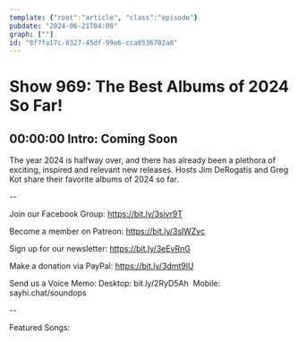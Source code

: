 ```yaml
---
template: {"root":"article", "class":"episode"}
pubdate: "2024-06-21T04:00"
graph: [""]
id: "8f7fa17c-0327-45df-99e6-cca0536702a8"
---
```






# Show 969: The Best Albums of 2024 So Far!



## 00:00:00 Intro: Coming Soon

The year 2024 is halfway over, and there has already been a plethora of exciting, inspired and relevant new releases. Hosts Jim DeRogatis and Greg Kot share their favorite albums of 2024 so far.

--

Join our Facebook Group: https://bit.ly/3sivr9T

Become a member on Patreon: https://bit.ly/3slWZvc

Sign up for our newsletter: https://bit.ly/3eEvRnG

Make a donation via PayPal: https://bit.ly/3dmt9lU

Send us a Voice Memo: Desktop: bit.ly/2RyD5Ah  Mobile: sayhi.chat/soundops

--

Featured Songs: